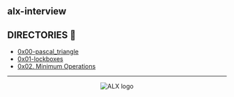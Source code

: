 ## alx-interview

## DIRECTORIES :file_folder:
- [0x00-pascal_triangle](0x00-pascal_triangle)
- [0x01-lockboxes](0x01-lockboxes)
- [0x02. Minimum Operations](0x02-minimum_operations)
---
<div align="center">
  <img src="https://lh3.googleusercontent.com/vH1HTHhq7BIEuhIDuEc2Wrc2LgZigsJEWDR56ALuDFRZv9-jqCgHNHuBHIB-fLrrbwp7tJ8b7qeIJo0VtHUh=s0" alt="ALX logo">
</div>